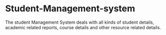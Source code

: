 # Student-Management-system
The student Management System deals with all kinds of student details, academic related reports, course details and other resource related details.
